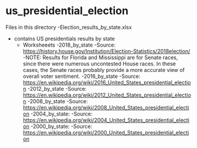 # us_presidential_election

Files in this directory
-Election_results_by_state.xlsx 
  - contains US presidentials results by state
    - Worksheeets
      -2018_by_state
        -Source: https://history.house.gov/Institution/Election-Statistics/2018election/
        -NOTE: Results for Florida and Mississippi are for Senate races, since there
           were numerous uncontested House races. In these cases, the Senate races
           probably provide a more accurate view of overall voter sentiment.
      -2016_by_state
        -Source: https://en.wikipedia.org/wiki/2016_United_States_presidential_election
      -2012_by_state
        -Source: https://en.wikipedia.org/wiki/2012_United_States_presidential_election
      -2008_by_state
        -Source: https://en.wikipedia.org/wiki/2008_United_States_presidential_election
      -2004_by_state:
        -Source: https://en.wikipedia.org/wiki/2004_United_States_presidential_election
      -2000_by_state:
        -Source: https://en.wikipedia.org/wiki/2000_United_States_presidential_election
      
